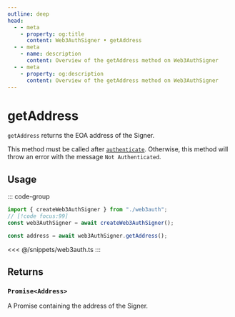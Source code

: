 ```yaml
---
outline: deep
head:
  - - meta
    - property: og:title
      content: Web3AuthSigner • getAddress
  - - meta
    - name: description
      content: Overview of the getAddress method on Web3AuthSigner
  - - meta
    - property: og:description
      content: Overview of the getAddress method on Web3AuthSigner
---
```


# getAddress

`getAddress` returns the EOA address of the Signer.

This method must be called after [`authenticate`](/packages/aa-signers/web3auth/authenticate). Otherwise, this method will throw an error with the message `Not Authenticated`.

## Usage

::: code-group

```ts [example.ts]
import { createWeb3AuthSigner } from "./web3auth";
// [!code focus:99]
const web3AuthSigner = await createWeb3AuthSigner();

const address = await web3AuthSigner.getAddress();
```

<<< @/snippets/web3auth.ts
:::

## Returns

### `Promise<Address>`

A Promise containing the address of the Signer.
